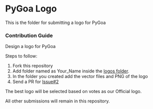 # PyGoa Logo
This is the folder for submitting a logo for PyGoa

### Contribution Guide
Design a logo for PyGoa

Steps to follow:
1. Fork this repository
2. Add folder named as Your_Name inside the [logos folder](logos).
3. In the folder you created add the vector files and PNG of the logo
4. Send a PR for [Issue#2](https://github.com/PyGoa/pygoa.github.io/issues/2)

The best logo will be selected based on votes as our Official logo.

All other submissions will remain in this repository.
